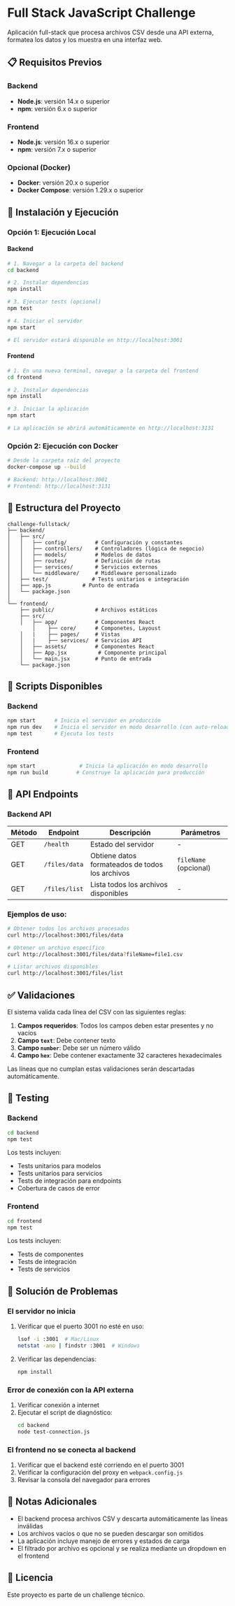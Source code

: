 # Full Stack JavaScript Challenge

Aplicación full-stack que procesa archivos CSV desde una API externa, formatea los datos y los muestra en una interfaz web.

## 📋 Requisitos Previos

### Backend
- **Node.js**: versión 14.x o superior
- **npm**: versión 6.x o superior

### Frontend
- **Node.js**: versión 16.x o superior
- **npm**: versión 7.x o superior

### Opcional (Docker)
- **Docker**: versión 20.x o superior
- **Docker Compose**: versión 1.29.x o superior

## 🚀 Instalación y Ejecución

### Opción 1: Ejecución Local

#### Backend

```bash
# 1. Navegar a la carpeta del backend
cd backend

# 2. Instalar dependencias
npm install

# 3. Ejecutar tests (opcional)
npm test

# 4. Iniciar el servidor
npm start

# El servidor estará disponible en http://localhost:3001
```

#### Frontend

```bash
# 1. En una nueva terminal, navegar a la carpeta del frontend
cd frontend

# 2. Instalar dependencias
npm install

# 3. Iniciar la aplicación
npm start

# La aplicación se abrirá automáticamente en http://localhost:3131
```

### Opción 2: Ejecución con Docker

```bash
# Desde la carpeta raíz del proyecto
docker-compose up --build

# Backend: http://localhost:3001
# Frontend: http://localhost:3131
```

## 📁 Estructura del Proyecto

```
challenge-fullstack/
├── backend/
│   ├── src/
│   │   ├── config/         # Configuración y constantes
│   │   ├── controllers/    # Controladores (lógica de negocio)
│   │   ├── models/         # Modelos de datos
│   │   ├── routes/         # Definición de rutas
│   │   ├── services/       # Servicios externos
│   │   └── middleware/     # Middleware personalizado
│   ├── test/              # Tests unitarios e integración
│   ├── app.js          # Punto de entrada
│   └── package.json
│
└── frontend/
    ├── public/             # Archivos estáticos
    ├── src/
    │   ├── app/            # Componentes React
        │    ├── core/      # Componetes, Layoust
    │   |    ├── pages/     # Vistas
    │   |    ├── services/  # Servicios API
    │   ├── assets/         # Componentes React
    │   ├── App.jsx          # Componente principal
    │   └── main.jsx        # Punto de entrada
    └── package.json
```

## 🔧 Scripts Disponibles

### Backend

```bash
npm start      # Inicia el servidor en producción
npm run dev    # Inicia el servidor en modo desarrollo (con auto-reload)
npm test       # Ejecuta los tests

```

### Frontend

```bash
npm start              # Inicia la aplicación en modo desarrollo
npm run build         # Construye la aplicación para producción
```

## 📡 API Endpoints

### Backend API

| Método | Endpoint | Descripción | Parámetros |
|--------|----------|-------------|------------|
| GET | `/health` | Estado del servidor | - |
| GET | `/files/data` | Obtiene datos formateados de todos los archivos | `fileName` (opcional) |
| GET | `/files/list` | Lista todos los archivos disponibles | - |

### Ejemplos de uso:

```bash
# Obtener todos los archivos procesados
curl http://localhost:3001/files/data

# Obtener un archivo específico
curl http://localhost:3001/files/data?fileName=file1.csv

# Listar archivos disponibles
curl http://localhost:3001/files/list
```

## ✅ Validaciones

El sistema valida cada línea del CSV con las siguientes reglas:

1. **Campos requeridos**: Todos los campos deben estar presentes y no vacíos
2. **Campo `text`**: Debe contener texto
3. **Campo `number`**: Debe ser un número válido
4. **Campo `hex`**: Debe contener exactamente 32 caracteres hexadecimales

Las líneas que no cumplan estas validaciones serán descartadas automáticamente.

## 🧪 Testing

### Backend

```bash
cd backend
npm test
```

Los tests incluyen:
- Tests unitarios para modelos
- Tests unitarios para servicios
- Tests de integración para endpoints
- Cobertura de casos de error

### Frontend

```bash
cd frontend
npm test
```

Los tests incluyen:
- Tests de componentes
- Tests de integración
- Tests de servicios

## 🐛 Solución de Problemas

### El servidor no inicia

1. Verificar que el puerto 3001 no esté en uso:
   ```bash
   lsof -i :3001  # Mac/Linux
   netstat -ano | findstr :3001  # Windows
   ```

2. Verificar las dependencias:
   ```bash
   npm install
   ```

### Error de conexión con la API externa

1. Verificar conexión a internet
2. Ejecutar el script de diagnóstico:
   ```bash
   cd backend
   node test-connection.js
   ```

### El frontend no se conecta al backend

1. Verificar que el backend esté corriendo en el puerto 3001
2. Verificar la configuración del proxy en `webpack.config.js`
3. Revisar la consola del navegador para errores

## 📝 Notas Adicionales

- El backend procesa archivos CSV y descarta automáticamente las líneas inválidas
- Los archivos vacíos o que no se pueden descargar son omitidos
- La aplicación incluye manejo de errores y estados de carga
- El filtrado por archivo es opcional y se realiza mediante un dropdown en el frontend


## 📄 Licencia

Este proyecto es parte de un challenge técnico.